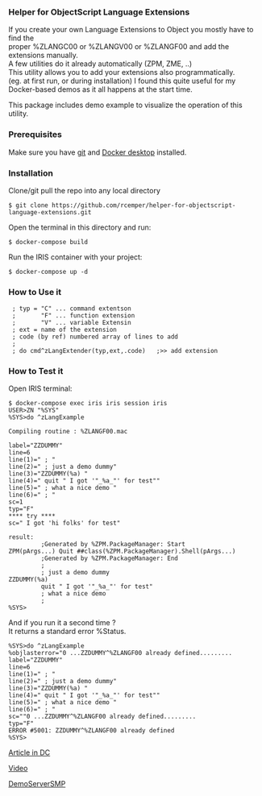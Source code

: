 ### Helper for ObjectScript Language Extensions
If you create your own Language Extensions to Object you mostly have to find the  
proper %ZLANGC00 or %ZLANGV00 or %ZLANGF00 and add the extensions manually.  
A few utilities do it already automatically (ZPM, ZME, ..)   
This utility allows you to add your extensions also programmatically.   
    (eg. at first run, or during installation)
I found this quite useful for my Docker-based demos as it all happens at the start time.
 
This package includes demo example to visualize the operation of this utility.

### Prerequisites
Make sure you have [git](https://git-scm.com/book/en/v2/Getting-Started-Installing-Git) and [Docker desktop](https://www.docker.com/products/docker-desktop) installed.

### Installation   
Clone/git pull the repo into any local directory
```
$ git clone https://github.com/rcemper/helper-for-objectscript-language-extensions.git
```
Open the terminal in this directory and run:
```
$ docker-compose build
```
Run the IRIS container with your project:
```
$ docker-compose up -d
```
### How to Use it
~~~
 ; typ = "C" ... command extentson
 ;       "F" ... function extension
 ;       "V" ... variable Extensin
 ; ext = name of the extension
 ; code (by ref) numbered array of lines to add
 ;  
 ; do cmd^zLangExtender(typ,ext,.code)   ;>> add extension 
~~~
### How to Test it
Open IRIS terminal:
```
$ docker-compose exec iris iris session iris
USER>ZN "%SYS"
%SYS>do ^zLangExample

Compiling routine : %ZLANGF00.mac

label="ZZDUMMY"
line=6
line(1)=" ; "
line(2)=" ; just a demo dummy"
line(3)="ZZDUMMY(%a) "
line(4)=" quit " I got '"_%a_"' for test""
line(5)=" ; what a nice demo "
line(6)=" ; "
sc=1
typ="F"
**** try ****
sc=" I got 'hi folks' for test"  

result:
         ;Generated by %ZPM.PackageManager: Start
ZPM(pArgs...) Quit ##class(%ZPM.PackageManager).Shell(pArgs...)
         ;Generated by %ZPM.PackageManager: End
         ;
         ; just a demo dummy
ZZDUMMY(%a)
         quit " I got '"_%a_"' for test"
         ; what a nice demo
         ;
%SYS>
```
And if you run it a second time ?    
It returns a standard error %Status.   
~~~
%SYS>do ^zLangExample
%objlasterror="0 ...ZZDUMMY^%ZLANGF00 already defined.........
label="ZZDUMMY"
line=6
line(1)=" ; "
line(2)=" ; just a demo dummy"
line(3)="ZZDUMMY(%a) "
line(4)=" quit " I got '"_%a_"' for test""
line(5)=" ; what a nice demo "
line(6)=" ; "
sc=""0 ...ZZDUMMY^%ZLANGF00 already defined.........
typ="F"
ERROR #5001: ZZDUMMY^%ZLANGF00 already defined
%SYS>
~~~
   
[Article in DC](https://community.intersystems.com/post/helper-objectscript-language-extensions)    

[Video](https://youtu.be/_G2LYWxMIU0)    

[DemoServerSMP](https://langextender.contest.community.intersystems.com/csp/sys/UtilHome.csp)    
